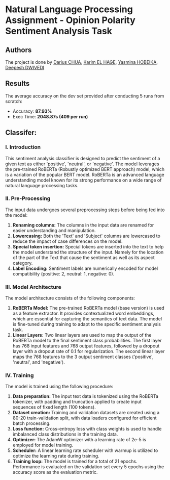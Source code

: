 # Natural Language Processing Assignment - Opinion Polarity Sentiment Analysis Task

## Authors
The project is done by [Darius CHUA](https://github.com/darius-chua), [Karim EL HAGE](https://github.com/karimelhage), [Yasmina HOBEIKA](https://github.com/yasminahobeika), [Deepesh DWIVEDI](https://github.com/deepesh-dwivedi)

## Results
The average accuracy on the dev set provided after conducting 5 runs from scratch:

- Accuracy: **87.93%**
- Exec Time: **2048.87s (409 per run)**

## Classifer:
### I. Introduction

This sentiment analysis classifier is designed to predict the sentiment of a given text as either 'positive', 'neutral', or 'negative'. The model leverages the pre-trained RoBERTa (Robustly optimized BERT approach) model, which is a variation of the popular BERT model. RoBERTa is an advanced language understanding model known for its strong performance on a wide range of natural language processing tasks.

### II. Pre-Processing

The input data undergoes several preprocessing steps before being fed into the model:

1. **Renaming columns:** The columns in the input data are renamed for easier understanding and manipulation.
2. **Lowercasing:** Both the 'Text' and 'Subject' columns are lowercased to reduce the impact of case differences on the model.
3. **Special token insertion:** Special tokens are inserted into the text to help the model understand the structure of the input. Namely for the location of the part of the Text that cause the sentiment as well as its aspect category. 
4. **Label Encoding:** Sentiment labels are numerically encoded for model compatibility (positive: 2, neutral: 1, negative: 0).

### III. Model Architecture

The model architecture consists of the following components:

1. **RoBERTa Model:** The pre-trained RoBERTa model (base version) is used as a feature extractor. It provides contextualized word embeddings, which are essential for capturing the semantics of text data. The model is fine-tuned during training to adapt to the specific sentiment analysis task.
2. **Linear Layers:** Two linear layers are used to map the output of the RoBERTa model to the final sentiment class probabilities. The first layer has 768 input features and 768 output features, followed by a dropout layer with a dropout rate of 0.1 for regularization. The second linear layer maps the 768 features to the 3 output sentiment classes ('positive', 'neutral', and 'negative').

### IV. Training

The model is trained using the following procedure:

1. **Data preparation:** The input text data is tokenized using the RoBERTa tokenizer, with padding and truncation applied to create input sequences of fixed length (100 tokens).
2. **Dataset creation:** Training and validation datasets are created using a 80-20 train-validation split, with data loaders configured for efficient batch processing.
3. **Loss function:** Cross-entropy loss with class weights is used to handle imbalanced class distributions in the training data.
4. **Optimizer:** The AdamW optimizer with a learning rate of 2e-5 is employed for model training.
5. **Scheduler:** A linear learning rate scheduler with warmup is utilized to optimize the learning rate during training.
6. **Training loop:** The model is trained for a total of 21 epochs. Performance is evaluated on the validation set every 5 epochs using the accuracy score as the evaluation metric.

